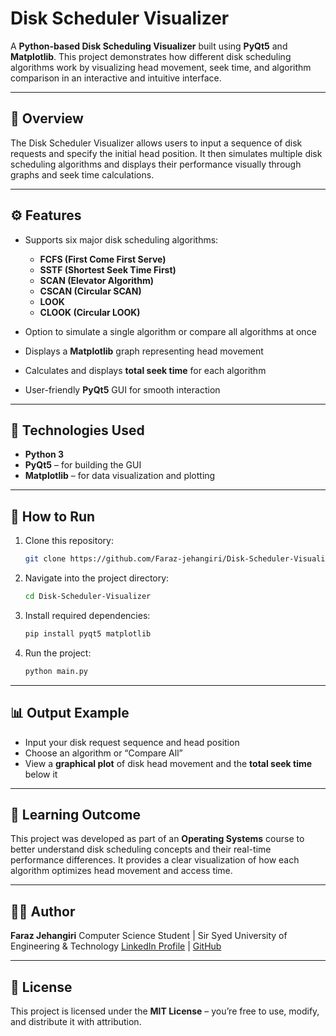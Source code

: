 # Disk Scheduler Visualizer

A **Python-based Disk Scheduling Visualizer** built using **PyQt5** and **Matplotlib**. This project demonstrates how different disk scheduling algorithms work by visualizing head movement, seek time, and algorithm comparison in an interactive and intuitive interface.

---

## 🧠 Overview

The Disk Scheduler Visualizer allows users to input a sequence of disk requests and specify the initial head position. It then simulates multiple disk scheduling algorithms and displays their performance visually through graphs and seek time calculations.

---

## ⚙️ Features

* Supports six major disk scheduling algorithms:

  * **FCFS (First Come First Serve)**
  * **SSTF (Shortest Seek Time First)**
  * **SCAN (Elevator Algorithm)**
  * **CSCAN (Circular SCAN)**
  * **LOOK**
  * **CLOOK (Circular LOOK)**
* Option to simulate a single algorithm or compare all algorithms at once
* Displays a **Matplotlib** graph representing head movement
* Calculates and displays **total seek time** for each algorithm
* User-friendly **PyQt5** GUI for smooth interaction

---

## 🧰 Technologies Used

* **Python 3**
* **PyQt5** – for building the GUI
* **Matplotlib** – for data visualization and plotting

---

## 🚀 How to Run

1. Clone this repository:

   ```bash
   git clone https://github.com/Faraz-jehangiri/Disk-Scheduler-Visualizer.git
   ```
2. Navigate into the project directory:

   ```bash
   cd Disk-Scheduler-Visualizer
   ```
3. Install required dependencies:

   ```bash
   pip install pyqt5 matplotlib
   ```
4. Run the project:

   ```bash
   python main.py
   ```

---

## 📊 Output Example

* Input your disk request sequence and head position
* Choose an algorithm or “Compare All”
* View a **graphical plot** of disk head movement and the **total seek time** below it

---

## 📘 Learning Outcome

This project was developed as part of an **Operating Systems** course to better understand disk scheduling concepts and their real-time performance differences. It provides a clear visualization of how each algorithm optimizes head movement and access time.

---

## 🧑‍💻 Author

**Faraz Jehangiri**
Computer Science Student | Sir Syed University of Engineering & Technology
[LinkedIn Profile](https://linkedin.com/in/your-link-here) | [GitHub](https://github.com/Faraz-jehangiri)

---

## 🪪 License

This project is licensed under the **MIT License** – you’re free to use, modify, and distribute it with attribution.
